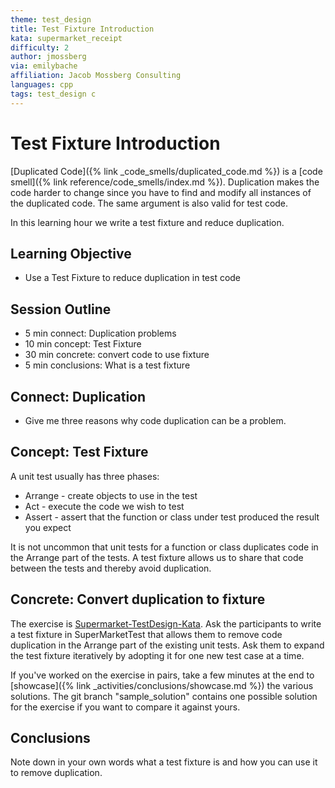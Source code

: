 ```yaml
---
theme: test_design
title: Test Fixture Introduction
kata: supermarket_receipt
difficulty: 2
author: jmossberg
via: emilybache
affiliation: Jacob Mossberg Consulting
languages: cpp
tags: test_design c
---
```


# Test Fixture Introduction

[Duplicated Code]({% link _code_smells/duplicated_code.md %}) is a [code smell]({% link reference/code_smells/index.md %}). Duplication makes the code harder to change since you have to find and modify all instances of the duplicated code. The same argument is also valid for test code.

In this learning hour we write a test fixture and reduce duplication.

## Learning Objective

- Use a Test Fixture to reduce duplication in test code

## Session Outline

* 5 min connect: Duplication problems
* 10 min concept: Test Fixture 
* 30 min concrete: convert code to use fixture
* 5 min conclusions: What is a test fixture

## Connect: Duplication
- Give me three reasons why code duplication can be a problem.

## Concept: Test Fixture
A unit test usually has three phases:

* Arrange - create objects to use in the test
* Act - execute the code we wish to test
* Assert - assert that the function or class under test produced the result you expect

It is not uncommon that unit tests for a function or class duplicates code in the Arrange part of the tests. A test fixture allows us to share that code between the tests and thereby avoid duplication.

## Concrete: Convert duplication to fixture
The exercise is [Supermarket-TestDesign-Kata](https://github.com/sammancoaching/Supermarket-TestDesign-Kata). Ask the participants to write a test fixture in SuperMarketTest that allows them to remove code duplication in the Arrange part of the existing unit tests. Ask them to expand the test fixture iteratively by adopting it for one new test case at a time.

If you've worked on the exercise in pairs, take a few minutes at the end to [showcase]({% link _activities/conclusions/showcase.md %}) the various solutions. The git branch "sample_solution" contains one possible solution for the exercise if you want to compare it against yours.

## Conclusions
Note down in your own words what a test fixture is and how you can use it to remove duplication.

